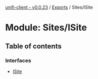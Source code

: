 [unifi-client - v0.0.23](../README.md) / [Exports](../modules.md) / Sites/ISite

# Module: Sites/ISite

## Table of contents

### Interfaces

- [ISite](../interfaces/sites_isite.isite.md)
